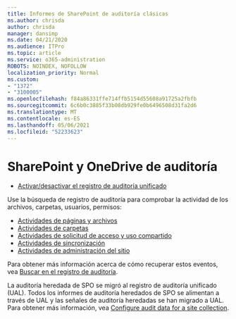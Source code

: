 ```yaml
---
title: Informes de SharePoint de auditoría clásicas
ms.author: chrisda
author: chrisda
manager: dansimp
ms.date: 04/21/2020
ms.audience: ITPro
ms.topic: article
ms.service: o365-administration
ROBOTS: NOINDEX, NOFOLLOW
localization_priority: Normal
ms.custom:
- "1372"
- "3100005"
ms.openlocfilehash: f84a86331ffe714ffb5154d55608a91725a2fbfb
ms.sourcegitcommit: 6c6b0c3885f33b08db929fe0b6496508d31fa2d6
ms.translationtype: MT
ms.contentlocale: es-ES
ms.lasthandoff: 05/06/2021
ms.locfileid: "52233623"
---
```

# <a name="sharepoint-and-onedrive-audit-logs"></a>SharePoint y OneDrive de auditoría

* [Activar/desactivar el registro de auditoría unificado](https://docs.microsoft.com/microsoft-365/compliance/turn-audit-log-search-on-or-off) 

Use la búsqueda de registro de auditoría para comprobar la actividad de los archivos, carpetas, usuarios, permisos:

* [Actividades de páginas y archivos](https://docs.microsoft.com/microsoft-365/compliance/search-the-audit-log-in-security-and-compliance)
* [Actividades de carpetas](https://docs.microsoft.com/microsoft-365/compliance/search-the-audit-log-in-security-and-compliance#folder-activities)
* [Actividades de solicitud de acceso y uso compartido](https://docs.microsoft.com/microsoft-365/compliance/search-the-audit-log-in-security-and-compliance#sharing-and-access-request-activities)
* [Actividades de sincronización](https://docs.microsoft.com/microsoft-365/compliance/search-the-audit-log-in-security-and-compliance#synchronization-activities)
* [Actividades de administración del sitio](https://docs.microsoft.com/microsoft-365/compliance/search-the-audit-log-in-security-and-compliance#site-administration-activities)

Para obtener más información acerca de cómo recuperar estos eventos, vea [Buscar en el registro de auditoría](https://docs.microsoft.com/microsoft-365/compliance/search-the-audit-log-in-security-and-compliance#search-the-audit-log).

La auditoría heredada de SPO se migró al registro de auditoría unificado (UAL). Todos los informes de auditoría heredados de SPO se alimentan a través de UAL y las señales de auditoría heredadas se han migrado a UAL. Para obtener más información, vea [Configure audit data for a site collection](https://support.office.com/article/Configure-audit-settings-for-a-site-collection-A9920C97-38C0-44F2-8BCB-4CF1E2AE22D2).
